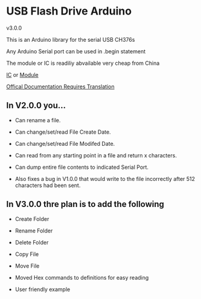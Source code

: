 # USB Flash Drive Arduino

 v3.0.0

This is an Arduino library for the serial USB CH376s

Any Arduino Serial port can be used in .begin statement

The module or IC is readiliy abvailable very cheap from China

[IC](https://www.aliexpress.com/item/CH376-CH376S/32787548417.html?spm=a2g0o.productlist.0.0.64b43780h9qIDo&ws_ab_test=searchweb0_0%2Csearchweb201602_5%2Csearchweb201603_52&algo_pvid=0b1511d7-8880-4385-95d9-990a370500a2&btsid=ee8e8f58-2499-4d60-8459-3984cbd22e09&algo_expid=0b1511d7-8880-4385-95d9-990a370500a2-1) or [Module](https://www.aliexpress.com/item/CH376-CH376s-USB-Module-U-Disk-Module/32969300941.html?spm=a2g0o.productlist.0.0.64b43780h9qIDo&algo_pvid=0b1511d7-8880-4385-95d9-990a370500a2&algo_expid=0b1511d7-8880-4385-95d9-990a370500a2-5&btsid=ee8e8f58-2499-4d60-8459-3984cbd22e09&ws_ab_test=searchweb0_0,searchweb201602_5,searchweb201603_52)

[Offical Documentation Requires Translation](http://www.wch.cn/products/CH376.html)


## In V2.0.0 you...

 - Can rename a file.
 - Can change/set/read File Create Date.

 - Can change/set/read File Modifed Date.

 - Can read from any starting point in a file and return x characters.

 - Can dump entire file contents to indicated Serial Port.

 - Also fixes a bug in V1.0.0 that would write to the file incorrectly after 512 characters had been sent.

## In V3.0.0 thre plan is to add the following

 - Create Folder

- Rename Folder

- Delete Folder

- Copy File

- Move File

- Moved Hex commands to definitions for easy reading

- User friendly example
